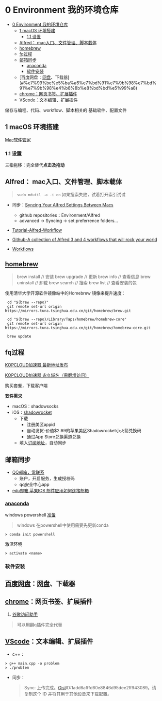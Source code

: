 # 0 Environment 我的环境仓库

- [0 Environment 我的环境仓库](#0-environment-%e6%88%91%e7%9a%84%e7%8e%af%e5%a2%83%e4%bb%93%e5%ba%93)
  - [1 macOS 环境搭建](#1-macos-%e7%8e%af%e5%a2%83%e6%90%ad%e5%bb%ba)
    - [1.1 设置](#11-%e8%ae%be%e7%bd%ae)
  - [Alfred： mac入口、文件管理、脚本载体](#alfred-mac%e5%85%a5%e5%8f%a3%e6%96%87%e4%bb%b6%e7%ae%a1%e7%90%86%e8%84%9a%e6%9c%ac%e8%bd%bd%e4%bd%93)
  - [homebrew](#homebrew)
  - [fq过程](#fq%e8%bf%87%e7%a8%8b)
  - [邮箱同步](#%e9%82%ae%e7%ae%b1%e5%90%8c%e6%ad%a5)
    - [anaconda](#anaconda)
    - [软件安装](#%e8%bd%af%e4%bb%b6%e5%ae%89%e8%a3%85)
  - [百度网盘：[网盘](https://pan.baidu.com/disk/home?#/all?path=%2F&vmode=list)、下载器](#%e7%99%be%e5%ba%a6%e7%bd%91%e7%9b%98%e7%bd%91%e7%9b%98%e4%b8%8b%e8%bd%bd%e5%99%a8)
  - [chrome：网页书签、扩展插件](#chrome%e7%bd%91%e9%a1%b5%e4%b9%a6%e7%ad%be%e6%89%a9%e5%b1%95%e6%8f%92%e4%bb%b6)
  - [VScode：文本编辑、扩展插件](#vscode%e6%96%87%e6%9c%ac%e7%bc%96%e8%be%91%e6%89%a9%e5%b1%95%e6%8f%92%e4%bb%b6)

储存与编程、代码、workflow、脚本相关的
基础软件、配置文件

## 1 macOS 环境搭建

[Mac软件管家](https://mp.weixin.qq.com/s/mVxJYiGrfselJx1b9XdvYw)

### 1.1 设置

三指拖移：完全替代**点击及拖动**

## Alfred： mac入口、文件管理、脚本载体

> ```sudo mdutil -a -i on``` 
> 如果搜索失败，试着打开索引试试

- 同步：[Syncing Your Alfred Settings Between Macs](https://www.alfredapp.com/help/advanced/sync/)
  - github repositories：Environment/Alfred
  - advanced -> Syncing -> set preferrence folders...

- [Tutorial-Alfred-Workflow](http://www.deanishe.net/alfred-workflow/tutorial.html)
- [Github-A collection of Alfred 3 and 4 workflows that will rock your world](https://github.com/zenorocha/alfred-workflows)
- [Workflows](https://www.alfredapp.com/help/workflows/)

## [homebrew](https://brew.sh/)

> brew install <package name> // 安装
> brew upgrade <package name> // 更新
> brew info <package name> // 查看信息
> brew uninstall <package name> // 卸载
> brew search <package name> // 搜索
> brew list // 查看安装的包

使用清华大学开源软件镜像站中的Homebrew 镜像来提升速度：

```shell
 cd "$(brew --repo)"
 git remote set-url origin https://mirrors.tuna.tsinghua.edu.cn/git/homebrew/brew.git
 ​
 cd "$(brew --repo)/Library/Taps/homebrew/homebrew-core"
 git remote set-url origin https://mirrors.tuna.tsinghua.edu.cn/git/homebrew/homebrew-core.git
 ​
 brew update
```

## fq过程

[KOPCLOUD加速器 最新地址发布](https://kopcloud-com.oss-cn-hongkong.aliyuncs.com/)

[KOPCLOUD加速器 永久域名（需翻墙访问）](https://www.kopcloud.com/)

购买套餐，下载客户端

[**软件需求**](https://wiki.kopjiasu.top/)

- macOS：shadowsocks
- iOS：[shadowrocket](https://github.com/v2net/Apple)
  - 下载
    - 注册美区appid
    - 自动发货-价值$2.99的苹果美区Shadowrocket小火箭兑换码
    - 通过App Store兑换渠道兑换
  - 填入[订阅地址](https://www.kopcloud.com/user)，自动同步

## 邮箱同步

- [QQ邮箱，常联系](https://mail.qq.com/)
  - 账户，开启服务，生成授权码
  - qq安全中心app
- [edu邮箱 苹果IOS 邮件应用如何连接邮箱](https://net.sjtu.edu.cn/info/1079/1299.htm)

### [anaconda](https://www.anaconda.com/)


windows powershell [准备](https://blog.csdn.net/www110120119/article/details/97613040)
> windows 在powershell中使用需要先更新conda
```shell
> conda init powershell
```

激活环境

```shell
> activate <name>
```


### 软件安装

## [百度网盘](http://pan.baidu.com/download#pan)：[网盘](https://pan.baidu.com/disk/home?#/all?path=%2F&vmode=list)、下载器


## [chrome](https://www.google.cn/chrome/index.html)：网页书签、扩展插件

  1. [谷歌访问助手](https://www.crx4chrome.com/crx/49307/)

> 可以用翻q插件完全代替

## [VScode](https://code.visualstudio.com/)：文本编辑、扩展插件

- c++：

```shell
> g++ main.cpp -o problem
> ./problem
```

- 同步：
  > Sync: 上传完成。[Gist](https://gist.github.com/mine)ID:1add6afffd60e8846d95dee2ff943089。请复制这个 ID 并将其用于其他设备来下载配置。
